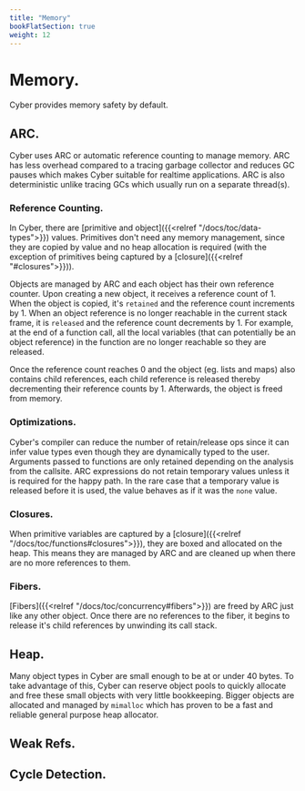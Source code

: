 ```yaml
---
title: "Memory"
bookFlatSection: true
weight: 12
---
```


# Memory.
Cyber provides memory safety by default.

## ARC.
Cyber uses ARC or automatic reference counting to manage memory.
ARC has less overhead compared to a tracing garbage collector and reduces GC pauses which makes Cyber suitable for realtime applications. ARC is also deterministic unlike tracing GCs which usually run on a separate thread(s).

### Reference Counting.
In Cyber, there are [primitive and object]({{<relref "/docs/toc/data-types">}}) values. Primitives don't need any memory management, since they are copied by value and no heap allocation is required (with the exception of primitives being captured by a [closure]({{<relref "#closures">}})). 

Objects are managed by ARC and each object has their own reference counter. Upon creating a new object, it receives a reference count of 1. When the object is copied, it's `retained` and the reference count increments by 1. When an object reference is no longer reachable in the current stack frame, it is `released` and the reference count decrements by 1. For example, at the end of a function call, all the local variables (that can potentially be an object reference) in the function are no longer reachable so they are released.

Once the reference count reaches 0 and the object (eg. lists and maps) also contains child references, each child reference is released thereby decrementing their reference counts by 1. Afterwards, the object is freed from memory.

### Optimizations.
Cyber's compiler can reduce the number of retain/release ops since it can infer value types even though they are dynamically typed to the user. Arguments passed to functions are only retained depending on the analysis from the callsite. ARC expressions do not retain temporary values unless it is required for the happy path. In the rare case that a temporary value is released before it is used, the value behaves as if it was the `none` value.

### Closures.
When primitive variables are captured by a [closure]({{<relref "/docs/toc/functions#closures">}}), they are boxed and allocated on the heap. This means they are managed by ARC and are cleaned up when there are no more references to them.

### Fibers.
[Fibers]({{<relref "/docs/toc/concurrency#fibers">}}) are freed by ARC just like any other object. Once there are no references to the fiber, it begins to release it's child references by unwinding its call stack.

## Heap.
Many object types in Cyber are small enough to be at or under 40 bytes. To take advantage of this, Cyber can reserve object pools to quickly allocate and free these small objects with very little bookkeeping. Bigger objects are allocated and managed by `mimalloc` which has proven to be a fast and reliable general purpose heap allocator.

## Weak Refs.

## Cycle Detection.